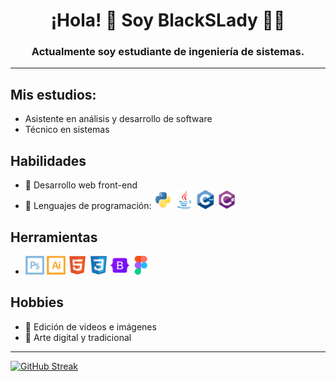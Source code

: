 <div>
  <h1 align = "center"> ¡Hola! 👋 Soy BlackSLady 👩‍💻 </h1>

  <h3 align= "center"> Actualmente soy estudiante de ingeniería de sistemas. </h3>
  
  ---
  ## Mis estudios:
  - Asistente en análisis y desarrollo de software
  - Técnico en sistemas

  ## Habilidades
  - 🌺 Desarrollo web front-end
  - 🌺 Lenguajes de programación: 
    <img src= "https://github.com/devicons/devicon/blob/master/icons/python/python-original.svg" 
         title=[Python] width= "30" height= "30" alt= "Python" />
    <img src= "https://github.com/devicons/devicon/blob/master/icons/java/java-original.svg" 
         title=[Java] width= "30" height= "30" alt= "Java" />
    <img src= "https://github.com/devicons/devicon/blob/master/icons/cplusplus/cplusplus-original.svg" 
         title=[C++]  width= "30" height= "30" alt= "C++" /> 
    <img src= "https://github.com/devicons/devicon/blob/master/icons/csharp/csharp-original.svg" 
         title=[C#]   width= "30" height= "30" alt= "C#" /> 
  
  ## Herramientas
  -  <img src= "https://github.com/devicons/devicon/blob/master/icons/photoshop/photoshop-line.svg" 
         title=[Photoshop]  width= "30" height= "30" alt= "Photoshop" /> 
      <img src= "https://github.com/devicons/devicon/blob/master/icons/illustrator/illustrator-line.svg" 
         title=[Illustrator]  width= "30" height= "30" alt= "Illustrator" /> 
      <img src= "https://github.com/devicons/devicon/blob/master/icons/html5/html5-original.svg" 
         title=[HTML5]  width= "30" height= "30" alt= "HTML5" /> 
      <img src= "https://github.com/devicons/devicon/blob/master/icons/css3/css3-original.svg" 
         title=[CSS]  width= "30" height= "30" alt= "CSS" /> 
      <img src= "https://github.com/devicons/devicon/blob/master/icons/bootstrap/bootstrap-original.svg" 
         title=[Bootstrap]  width= "30" height= "30" alt= "Bootstrap" /> 
      <img src= "https://github.com/devicons/devicon/blob/master/icons/figma/figma-original.svg" 
         title=[Figma]  width= "30" height= "30" alt= "figma" /> 

  ## Hobbies
  - 🌺 Edición de videos e imágenes
  - 🌺 Arte digital y tradicional
  ---
  [![GitHub Streak](https://streak-stats.demolab.com?user=BlackSLady&theme=violet-punch&locale=es&card_width=490)](https://git.io/streak-stats)
  
</div>

<!--
**BlackSLady/BlackSLady** is a ✨ _special_ ✨ repository because its `README.md` (this file) appears on your GitHub profile.

Here are some ideas to get you started:

- 🔭 I’m currently working on ...
- 🌱 I’m currently learning ...
- 👯 I’m looking to collaborate on ...
- 🤔 I’m looking for help with ...
- 💬 Ask me about ...
- 📫 How to reach me: ...
- 😄 Pronouns: ...
- ⚡ Fun fact: ...
-->
